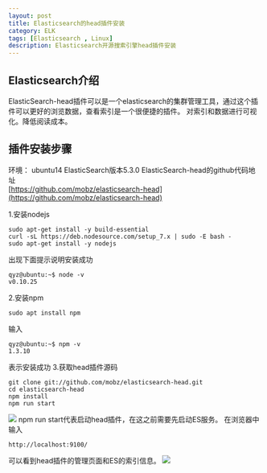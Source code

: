 ```yaml
---
layout: post
title: Elasticsearch的head插件安装
category: ELK
tags: [Elasticsearch , Linux]
description: Elasticsearch开源搜索引擎head插件安装
---
```


## Elasticsearch介绍

ElasticSearch-head插件可以是一个elasticsearch的集群管理工具，通过这个插件可以更好的浏览数据，查看索引是一个很便捷的插件。
对索引和数据进行可视化。降低阅读成本。
## 插件安装步骤
环境： ubuntu14
ElasticSearch版本5.3.0
ElasticSearch-head的github代码地址  
[https://github.com/mobz/elasticsearch-head](https://github.com/mobz/elasticsearch-head)

1.安装nodejs
```
sudo apt-get install -y build-essential
curl -sL https://deb.nodesource.com/setup_7.x | sudo -E bash -
sudo apt-get install -y nodejs
```
出现下面提示说明安装成功
```
qyz@ubuntu:~$ node -v
v0.10.25
```
2.安装npm
```
sudo apt install npm
```
输入
```
qyz@ubuntu:~$ npm -v
1.3.10
```
表示安装成功
3.获取head插件源码
```
git clone git://github.com/mobz/elasticsearch-head.git
cd elasticsearch-head
npm install
npm run start
```
![](http://oojf56v4g.bkt.clouddn.com/head插件.png)
npm run start代表启动head插件，在这之前需要先启动ES服务。
在浏览器中输入
```
http://localhost:9100/
```
可以看到head插件的管理页面和ES的索引信息。
![](http://oojf56v4g.bkt.clouddn.com/8.png)
